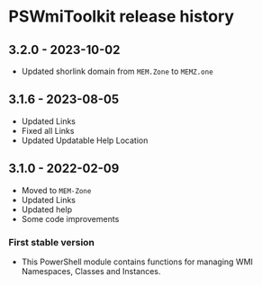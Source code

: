 # PSWmiToolkit release history

## 3.2.0 - 2023-10-02

* Updated shorlink domain from `MEM.Zone` to `MEMZ.one`

## 3.1.6 - 2023-08-05

* Updated Links
* Fixed all Links
* Updated Updatable Help Location

## 3.1.0 - 2022-02-09

* Moved to `MEM-Zone`
* Updated Links
* Updated help
* Some code improvements

### First stable version

* This PowerShell module contains functions for managing WMI Namespaces, Classes and Instances.
